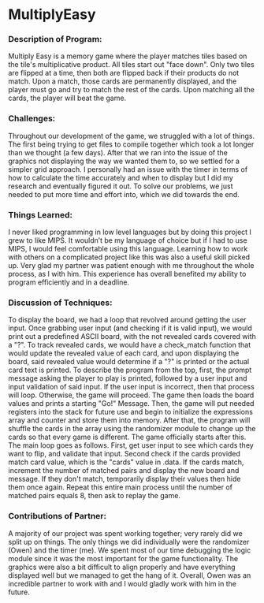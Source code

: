 # MultiplyEasy
### Description of Program:

Multiply Easy is a memory game where the player matches tiles based on the tile's multiplicative product. All tiles start out "face down". Only two tiles are flipped at a time, then both are flipped back if their products do not match. Upon a match, those cards are permanently displayed, and the player must go and try to match the rest of the cards. Upon matching all the cards, the player will beat the game.

### Challenges:

Throughout our development of the game, we struggled with a lot of things.  The first being trying to get files to compile together which took a lot longer than we thought (a few days). After that we ran into the issue of the graphics not displaying the way we wanted them to, so we settled for a simpler grid approach. I personally had an issue with the timer in terms of how to calculate the time accurately and when to display but I did my research and eventually figured it out. To solve our problems, we just needed to put more time and effort into, which we did towards the end.

### Things Learned:

I never liked programming in low level languages but by doing this project I grew to like MIPS. It wouldn’t be my language of choice but if I had to use MIPS, I would feel comfortable using this language. Learning how to work with others on a complicated project like this was also a useful skill picked up. Very glad my partner was patient enough with me throughout the whole process, as I with him. This experience has overall benefited my ability to program efficiently and in a deadline.

### Discussion of Techniques:

To display the board, we had a loop that revolved around getting the user input. Once grabbing user input (and checking if it is valid input), we would print out a predefined ASCII board, with the not revealed cards covered with a "?". To track revealed cards, we would have a check_match function that would update the revealed value of each card, and upon displaying the board, said revealed value would determine if a "?" is printed or the actual card text is printed. To describe the program from the top, first, the prompt message asking the player to play is printed, followed by a user input and input validation of said input. If the user input is incorrect, then that process will loop. Otherwise, the game will proceed. The game then loads the board values and prints a starting "Go!" Message. Then, the game will put needed registers into the stack for future use and begin to initialize the expressions array and counter and store them into memory. After that, the program will shuffle the cards in the array using the randomizer module to change up the cards so that every game is different. The game officially starts after this. The main loop goes as follows. First, get user input to see which cards they want to flip, and validate that input. Second check if the cards provided match card value, which is the "cards" value in .data. If the cards match, increment the number of matched pairs and display the new board and message. If they don't match, temporarily display their values then hide them once again. Repeat this entire main process until the number of matched pairs equals 8, then ask to replay the game.

### Contributions of Partner:

A majority of our project was spent working together; very rarely did we split up on things. The only things we did individually were the randomizer (Owen) and the timer (me). We spent most of our time debugging the logic module since it was the most important for the game functionality. The graphics were also a bit difficult to align properly and have everything displayed well but we managed to get the hang of it. Overall, Owen was an incredible partner to work with and I would gladly work with him in the future.
